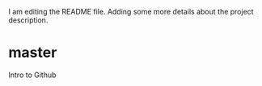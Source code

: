 I am editing the README file. Adding some more details about the project description.
# master
Intro to Github
